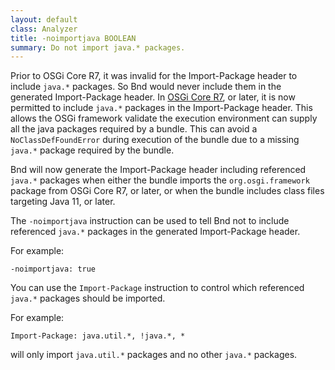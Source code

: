 ```yaml
---
layout: default
class: Analyzer
title: -noimportjava BOOLEAN
summary: Do not import java.* packages.
---
```


Prior to OSGi Core R7, it was invalid for the Import-Package header to include `java.*` packages. So Bnd would never include them in the generated Import-Package header. In [OSGi Core R7](https://docs.osgi.org/specification/osgi.core/7.0.0/framework.module.html#framework.module-execution.environment), or later, it is now permitted to include `java.*` packages in the Import-Package header. This allows the OSGi framework validate the execution environment can supply all the java packages required by a bundle. This can avoid a `NoClassDefFoundError` during execution of the bundle due to a missing `java.*` package required by the bundle. 

Bnd will now generate the Import-Package header including referenced `java.*` packages when either the bundle imports the `org.osgi.framework` package from OSGi Core R7, or later, or when the bundle includes class files targeting Java 11, or later.

The `-noimportjava` instruction can be used to tell Bnd not to include referenced `java.*` packages in the generated Import-Package header.

For example:

	-noimportjava: true

You can use the `Import-Package` instruction to control which referenced `java.*` packages should be imported.

For example:

	Import-Package: java.util.*, !java.*, *

will only import `java.util.*` packages and no other `java.*` packages.

